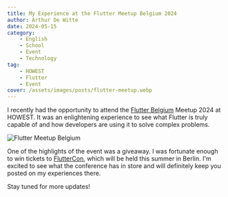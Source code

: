 ```yaml
---
title: My Experience at the Flutter Meetup Belgium 2024
author: Arthur De Witte
date: 2024-05-15
category:
    - English
    - School
    - Event
    - Technology
tag:
    - HOWEST
    - Flutter
    - Event
cover: /assets/images/posts/flutter-meetup.webp
---
```


I recently had the opportunity to attend the [Flutter Belgium](https://flutterbelgium.be/) Meetup 2024 at HOWEST. It was an enlightening experience to see what Flutter is truly capable of and how developers are using it to solve complex problems.

![Flutter Meetup Belgium](/assets/images/posts/flutter-meetup-1.webp)

One of the highlights of the event was a giveaway. I was fortunate enough to win tickets to [FlutterCon](https://fluttercon.dev/), which will be held this summer in Berlin. I'm excited to see what the conference has in store and will definitely keep you posted on my experiences there.

Stay tuned for more updates!